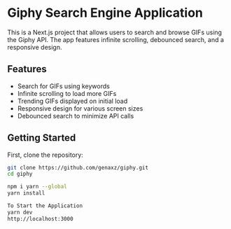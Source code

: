# Giphy Search Engine Application

This is a Next.js project that allows users to search and browse GIFs using the Giphy API. The app features infinite scrolling, debounced search, and a responsive design.

## Features

- Search for GIFs using keywords
- Infinite scrolling to load more GIFs
- Trending GIFs displayed on initial load
- Responsive design for various screen sizes
- Debounced search to minimize API calls

## Getting Started

First, clone the repository:

```bash
git clone https://github.com/genaxz/giphy.git
cd giphy

npm i yarn --global
yarn install

To Start the Application
yarn dev
http://localhost:3000
```
